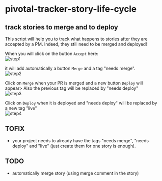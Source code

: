 pivotal-tracker-story-life-cycle
================================

## track stories to merge and to deploy

This script will help you to track what happens to stories after they are accepted by a PM. 
Indeed, they still need to be merged and deployed! 

When you will click on the button `Accept` here:  
![step1](https://f.cloud.github.com/assets/1086288/1147903/5bcb7192-1eb3-11e3-93fa-10d00125160e.png)

it will add automatically a button `Merge` and a tag "needs merge".  
![step2](https://f.cloud.github.com/assets/1086288/1147904/6d1a54cc-1eb3-11e3-84af-f4fa6e4cb145.png)

Click on `Merge` when your PR is merged and a new button `Deploy` will appear> Also the previous tag will be replaced by "needs deploy"  
![step3](https://f.cloud.github.com/assets/1086288/1147905/6d26a484-1eb3-11e3-8692-54de4f0c573b.png)

Click on `Deploy` when it is deployed and "needs deploy" will be replaced by a new tag "live"  
![step4](https://f.cloud.github.com/assets/1086288/1147906/6d350efc-1eb3-11e3-96ac-776f95c12363.png)



## TOFIX
- your project needs to already have the tags "needs merge", "needs deploy" and "live" (just create them for one story is enough).

## TODO
- automatically merge story (using merge comment in the story)
